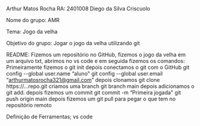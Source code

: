 Arthur Matos Rocha RA: 2401008
Diego da Silva Criscuolo

Nome do grupo: AMR

Tema: Jogo da velha

Objetivo do grupo: Jogar o jogo da velha utilizando git

README: 
Fizemos um repositório no GitHub, fizemos o jogo da velha em um arquivo txt, abrimos no vs code e em seguida fizemos os comandos:
Primeiramente fizemos o git init 
depois conectamos o git com o GitHub git config --global user.name “aluno"
git config --global user.email “arthurmatosrocha321@gmail.com” 
depois clonamos git clone https://...repo.git
criamos uma branch git branch main
depois adicionamos o git add.
depois fizemos um commit git commit -m “Primeira jogada"
git push origin main
depois fizemos um git pull para pegar o que tem no repositório remoto

Definição de Ferramentas; vs code
